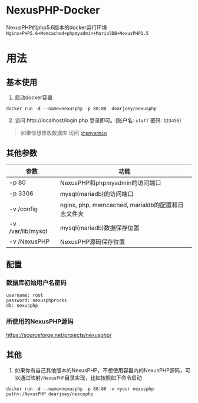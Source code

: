 # NexusPHP-Docker
NexusPHP的php5.6版本的docker运行环境\
`Nginx+PHP5.6+Memcached+phpmyadmin+MarialDB+NexusPHP1.5`
# 用法
## 基本使用
1. 启动docker容器
``` shell
docker run -d --name=nexusphp -p 80:80  dearjoey/nexusphp
```
2. 访问 http://localhost/login.php 登录即可。(账户名: `staff`  密码: `123456`)
> 如果你想修改数据库 访问 [`phpmyadmin`](http://localhost/pma/index.php)

## 其他参数
| 参数 | 功能 |
| - | - |
| -p 80 | NexusPHP和phpmyadmin的访问端口
| -p 3306 | mysql(mariadb)的访问端口
| -v /config | nginx, php, memcached, marialdb的配置和日志文件夹
| -v /var/lib/mysql | mysql(mariadb)数据保存位置
| -v /NexusPHP | NexusPHP源码保存位置

## 配置
### 数据库初始用户名密码
`username: root`\
`password: nexusphprocks`\
`db: nexusphp`
### 所使用的NexusPHP源码
https://sourceforge.net/projects/nexusphp/

## 其他
1. 如果你有自己其他版本的NexusPHP，不想使用容器内的NexusPHP源码，可以通过映射`/NexusPHP`目录实现，比如按照如下命令启动
```
docker run -d --name=nexusphp -p 80:80 -v <your nexusphp path>:/NexusPHP dearjoey/nexusphp
```









